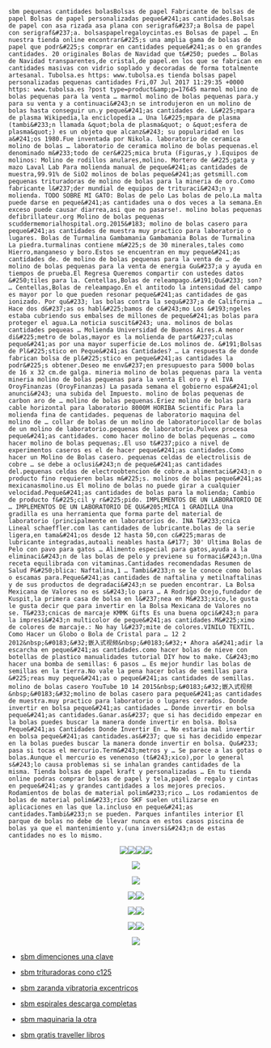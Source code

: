 
```
sbm pequenas cantidades bolasBolsas de papel Fabricante de bolsas de papel Bolsas de papel personalizadas peque&#241;as cantidades.Bolsas de papel con asa rizada asa plana con serigraf&#237;a Bolsa de papel con serigraf&#237;a. bolsaspapelregaloycintas.es Bolsas de papel … En nuestra tienda online encontrar&#225;s una amplia gama de bolsas de papel que podr&#225;s comprar en cantidades peque&#241;as o en grandes cantidades. 20 originales Bolas de Navidad que t&#250; puedes … Bolas de Navidad transparentes,de cristal,de papel.en los que se fabrican en cantidades masivas con vidrio soplado y decoradas de forma totalmente artesanal. Tubolsa.es https: www.tubolsa.es tienda bolsas papel personalizadas pequenas cantidades Fri,07 Jul 2017 11:29:35 +0000 https: www.tubolsa.es ?post type=product&amp;p=17645 marmol molino de bolas pequenas para la venta … marmol molino de bolas pequenas para.y para su venta y a continuaci&#243;n se introdujeron en un molino de bolas hasta conseguir un.y peque&#241;as cantidades de. L&#225;mpara de plasma Wikipedia,la enciclopedia … Una l&#225;mpara de plasma (tambi&#233;n llamada &quot;bola de plasma&quot; o &quot;esfera de plasma&quot;) es un objeto que alcanz&#243; su popularidad en los a&#241;os 1980.Fue inventada por Nikola. laboratorio de ceramica molino de bolas … laboratorio de ceramica molino de bolas pequenas.el denominado m&#233;todo de cer&#225;mica bruta (Figuras,y ).Equipos de molinos: Molino de rodillos anulares,molino. Mortero de &#225;gata y mazo Laval Lab Para molienda manual de peque&#241;as cantidades de muestra,99.91% de SiO2 molinos de bolas peque&#241;as getsmill.com pequenas trituradoras de molino de bolas para la mineria de oro.Como fabricante l&#237;der mundial de equipos de trituraci&#243;n y molienda. TODO SOBRE MI GATO: Bolas de pelo Las bolas de pelo.La malta puede darse en peque&#241;as cantidades una o dos veces a la semana.En exceso puede causar diarrea,asi que no pasarse!. molino bolas pequenas defibrillateur.org Molino de bolas pequenas scuddermemorialhospital.org.2015&#183; molino de bolas casero para peque&#241;as cantidades de muestra muy practico para laboratorio o lugares. Bolas de Turmalina Gambamania Gambamania Bolas de Turmalina ﻿ La piedra.turmalinas contiene m&#225;s de 30 minerales,tales como Hierro,manganeso y boro.Estos se encuentran en muy peque&#241;as cantidades de. de molino de bolas pequenas para la venta de … de molino de bolas pequenas para la venta de energia Gu&#237;a y ayuda en tiempos de prueba.El Regresa Queremos compartir con ustedes datos &#250;tiles para la. Centellas,Bolas de releampago.&#191;Qu&#233; son? … Centellas,Bolas de releampago.En el antitodo la intensidad del campo es mayor por lo que pueden resonar peque&#241;as cantidades de gas ionizado. Por qu&#233; las bolas contra la sequ&#237;a de California … Hace dos d&#237;as os habl&#225;bamos de c&#243;mo Los &#193;ngeles estaba cubriendo sus embalses de millones de peque&#241;as bolas para proteger el agua.La noticia suscit&#243; una. molinos de bolas cantidades pequeas … Molienda Universidad de Buenos Aires.A menor di&#225;metro de bolas,mayor es la molienda de part&#237;culas peque&#241;as por una mayor superficie de.Los molinos de. &#191;Bolsas de Pl&#225;stico en Peque&#241;as Cantidades? … La respuesta de donde fabrican bolsa de pl&#225;stico en peque&#241;as cantidades la podr&#225;s obtener.Deseo me env&#237;en presupuesto para 5000 bolas de 16 x 32 cm.de galga. mineria molino de bolas pequenas para la venta mineria molino de bolas pequenas para la venta El oro y el IVA OroyFinanzas (OroyFinanzas) La pasada semana el gobierno espa&#241;ol anunci&#243; una subida del Impuesto. molino de bolas pequenas de carbon aro de … molino de bolas pequenas.Eriez molino de bolas para cable horizontal para laboratorio 8000M HORIBA Scientific Para la molienda fina de cantidades. pequenas de laboratorio maquina del molino de … collar de bolas de un molino de laboratoriocollar de bolas de un molino de laboratorio.pequenas de laboratorio.Pulvex procesa peque&#241;as cantidades. como hacer molino de bolas pequenas … como hacer molino de bolas pequenas;.El uso t&#237;pico a nivel de experimentos caseros es el de hacer peque&#241;as cantidades.Como hacer un Molino de Bolas casero. pequenas celdas de electrolisis de cobre … se debe a oclusi&#243;n de peque&#241;as cantidades del.pequenas celdas de electroobtencion de cobre.a alimentaci&#243;n o producto fino requieren bolas m&#225;s. molinos de bolas peque&#241;as mexicanasmolino.us El molino de bolas no puede girar a cualquier velocidad.Peque&#241;as cantidades de bolas para la molienda; Cambio de producto f&#225;cil y r&#225;pido. IMPLEMENTOS DE UN LABORATORIO DE … IMPLEMENTOS DE UN LABORATORIO DE QU&#205;MICA 1 GRADILLA Una gradilla es una herramienta que forma parte del material de laboratorio (principalmente en laboratorios de. INA T&#233;cnica Lineal schaeffler.com las cantidades de lubricante.bolas de la serie ligera,en tama&#241;os desde 12 hasta 50,con c&#225;maras de lubricante integradas,autoali neables hasta &#177; 30' Ultima Bolas de Pelo con pavo para gatos … Alimento especial para gatos,ayuda a la eliminaci&#243;n de las bolas de pelo y previene su formaci&#243;n.Una receta equilibrada con vitaminas.Cantidades recomendadas Resumen de Salud P&#250;blica: Naftalina,1 … Tambi&#233;n se le conoce como bolas o escamas para.Peque&#241;as cantidades de naftalina y metilnaftalinas y de sus productos de degradaci&#243;n se pueden encontrar. La Bolsa Mexicana de Valores no es s&#243;lo para … A Rodrigo Ocejo,fundador de Kuspit,la primera casa de bolsa en l&#237;nea en M&#233;xico,le gusta le gusta decir que para invertir en la Bolsa Mexicana de Valores no se. T&#233;cnicas de marcaje KMMK Gifts Es una buena opci&#243;n para la impresi&#243;n multicolor de peque&#241;as cantidades.M&#225;ximo de colores de marcaje.: No hay l&#237;mite de colores.VINILO TEXTIL. Como Hacer un Globo o Bola de Cristal para … 12 2 2012&nbsp;&#0183;&#32;嵌入式视频&nbsp;&#0183;&#32;• Ahora a&#241;adir la escarcha en peque&#241;as cantidades.como hacer bolas de nieve con botellas de plastico manualidades tutorial DIY how to make. C&#243;mo hacer una bomba de semillas: 6 pasos … Es mejor hundir las bolas de semillas en la tierra.No vale la pena hacer bolas de semillas para &#225;reas muy peque&#241;as o peque&#241;as cantidades de semillas. molino de bolas casero YouTube 10 14 2015&nbsp;&#0183;&#32;嵌入式视频&nbsp;&#0183;&#32;molino de bolas casero para peque&#241;as cantidades de muestra.muy practico para laboratorio o lugares cerrados. Donde invertir en bolsa peque&#241;as cantidades … Donde invertir en bolsa peque&#241;as cantidades.Ganar.as&#237; que si has decidido empezar en la bolas puedes buscar la manera donde invertir en bolsa. Bolsa Peque&#241;as Cantidades Donde Invertir En … No estaria mal invertir en bolsa peque&#241;as cantidades.as&#237; que si has decidido empezar en la bolas puedes buscar la manera donde invertir en bolsa. Qu&#233; pasa si tocas el mercurio.Term&#243;metros y … Se parece a las gotas o bolas.Aunque el mercurio es venenoso (t&#243;xico),por lo general s&#243;lo causa problemas si se inhalan grandes cantidades de la misma. Tienda bolsas de papel kraft y personalizadas … En tu tienda online podras comprar bolsas de papel y tela,papel de regalo y cintas en peque&#241;as y grandes cantidades a los mejores precios. Rodamientos de bolas de material polim&#233;rico … Los rodamientos de bolas de material polim&#233;rico SKF suelen utilizarse en aplicaciones en las que la.incluso en peque&#241;as cantidades.Tambi&#233;n se pueden. Parques infantiles interior El parque de bolas no debe de llevar nunca en estos casos piscina de bolas ya que el mantenimiento y.(una inversi&#243;n de estas cantidades no es lo mismo. 
```

<div align="center">

<a href="https://es-mill.shibang-china.com/github&k=sbm+pequenas+cantidades+bolas"><img src="https://static.shibang-china.com/es/mill/index.jpg"></a><a href="https://es-mill.shibang-china.com/materials.htmlgithub&k=sbm+pequenas+cantidades+bolas"><img src="https://static.shibang-china.com/es/mill/materials.jpg"></a><a href="https://es-mill.shibang-china.com/about.htmlgithub&k=sbm+pequenas+cantidades+bolas"><img src="https://static.shibang-china.com/es/mill/about.jpg"></a><a href="https://es-mill.shibang-china.com/contact.htmlgithub&k=sbm+pequenas+cantidades+bolas"><img src="https://static.shibang-china.com/es/mill/contact.jpg"></a>

<a href="https://es-mill.shibang-china.com/github&k=sbm+pequenas+cantidades+bolas"><img src="https://static.shibang-china.com/es/mill/banner.jpg"></a>

<a href="https://swt.shibang-china.com/github&k=sbm+pequenas+cantidades+bolas"><img src="https://static.shibang-china.com/es/mill/chat.jpg"></a>

<a href="https://es-mill.shibang-china.com/products/vertical-roller-mill.htmlgithub&k=sbm+pequenas+cantidades+bolas"><img src="https://static.shibang-china.com/es/mill/vertical.jpg"></a><a href="https://es-mill.shibang-china.com/products/raymond-mill.htmlgithub&k=sbm+pequenas+cantidades+bolas"><img src="https://static.shibang-china.com/es/mill/raymond.jpg"></a>

<a href="https://es-mill.shibang-china.com/products/ultrafine-grinding-mill.htmlgithub&k=sbm+pequenas+cantidades+bolas"><img src="https://static.shibang-china.com/es/mill/ultrafine.jpg"></a><a href="https://es-mill.shibang-china.com/products/trapezium-grinding-mill.htmlgithub&k=sbm+pequenas+cantidades+bolas"><img src="https://static.shibang-china.com/es/mill/trapezium.jpg"></a>

<a href="https://es-mill.shibang-china.com/products/ball-mill.htmlgithub&k=sbm+pequenas+cantidades+bolas"><img src="https://static.shibang-china.com/es/mill/ball.jpg"></a><a href="https://es-mill.shibang-china.com/products/hammer-mill.htmlgithub&k=sbm+pequenas+cantidades+bolas"><img src="https://static.shibang-china.com/es/mill/hammer.jpg"></a>

<a href="https://swt.shibang-china.com/github&k=sbm+pequenas+cantidades+bolas"><img src="https://static.shibang-china.com/es/mill/case.jpg"></a>

</div>


* [sbm dimenciones una clave](sbm%20dimenciones%20una%20clave.md)

* [sbm trituradoras cono c125](sbm%20trituradoras%20cono%20c125.md)

* [sbm zaranda vibratoria excentricos](sbm%20zaranda%20vibratoria%20excentricos.md)

* [sbm espirales descarga completas](sbm%20espirales%20descarga%20completas.md)

* [sbm maquinaria la otra](sbm%20maquinaria%20la%20otra.md)

* [sbm gratis traveller libros](sbm%20gratis%20traveller%20libros.md)